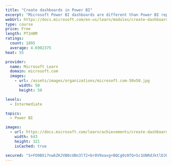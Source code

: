 ```yaml
---
title: "Create dashboards in Power BI"
excerpt: "Microsoft Power BI dashboards are different than Power BI reports. Dashboards allow report consumers to create a single artifact of directed data that is personalized just for them.  Dashboards can be comprised of pinned visuals that are taken from different reports. Where a Power BI report uses data from a single dataset, a Power BI dashboard can contain visuals from different datasets."
webUrl: https://docs.microsoft.com/en-us/learn/modules/create-dashboards-power-bi/
type: course
price: Free
length: PT1H8M
ratings:
  count: 1895
  average: 4.6902375
heat: 55

provider:
  name: Microsoft Learn
  domain: microsoft.com
  images:
    - url: /assets/images/organizations/microsoft.com-50x50.jpg
      width: 50
      height: 50

levels:
  - Intermediate

topics:
  - Power BI

images:
  - url: https://docs.microsoft.com/learn/achievements/create-dashboards-power-bi-social.png
    width: 643
    height: 321
    isCached: true

secured: "S+FO9BXi7nw6ZKJVB0cUBn3lT2+br0V9oavg+BQCg0z0fQ+Sc1UNRdJktlDJ0IUHgCurMz0zIlqCC+XZ8s8cVsT7eL3b2mrC0QmPGh7dWKO73K4RD5J5nR1g1d687tVXrZ3qIX0R+hF4jh0mHYjPW6xZJ8q9T+dUt8VpL7S0yWJ9N+A12nbowT36nxC3UEU9KP048FODMkH0AkSxOVbF9waK8WhafpRTqJGC/Dnm+ozobURRPTa45y/xBG1xu+QYTGAaIF3OVs5pa75vC4HEYM0/ua9+rVkjdpv80z6YejpWDGwhcUwhqEAdkASlZW6NWHsvOtVyy2jOnLK/JXg0iooPdUbZCj2G6NGUi4y7h1L/GHHpAJj3cyGaYRk8h6OG8agqYl1e1pNrWTjKDtjgqF1nTJiUJ3bl4sX4z1taOPw=;1BuBRY4M2ci8V+xEMCa/Gw=="
---
```


